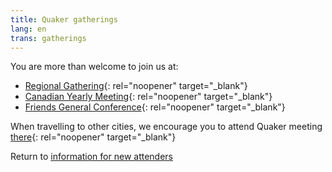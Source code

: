 ```yaml
---
title: Quaker gatherings
lang: en
trans: gatherings
---
```

You are more than welcome to join us at:
* [Regional Gathering](https://stlawrence.quaker.ca){: rel="noopener" target="_blank"}
* [Canadian Yearly Meeting](https://quaker.ca){: rel="noopener" target="_blank"} 
* [Friends General Conference](https://www.fgcquaker.org/){: rel="noopener" target="_blank"}

When travelling to other cities, we encourage you to attend Quaker meeting [there](https://www.fgcquaker.org/connect/quaker-finder){: rel="noopener" target="_blank"} 

Return to [information for new attenders](/new_attender)
